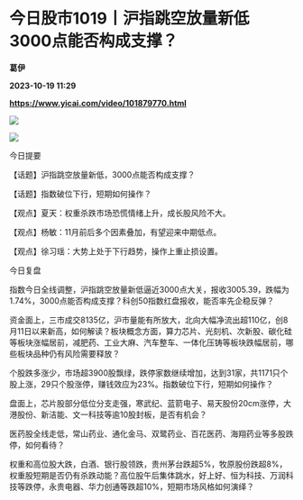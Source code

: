 # 今日股市1019丨沪指跳空放量新低 3000点能否构成支撑？
**葛伊**

**2023-10-19 11:29**

**https://www.yicai.com/video/101879770.html**

![](http://imgcdn.yicai.com/vms-new/2023/10/f7636a79-da69-4eb6-912c-805811697681.jpg) 

![](https://imgcdn.yicai.com/uppics/images/2023/10/9a4d86cf4a6bb629003b5e852555aa28.jpg)

今日提要

【话题】沪指跳空放量新低，3000点能否构成支撑？

【话题】指数破位下行，短期如何操作？

【观点】夏天：权重杀跌市场恐慌情绪上升，成长股风险不大。

【观点】杨敏：11月前后多个因素叠加，有望迎来中期低点。

【观点】徐习瑶：大势上处于下行趋势，操作上重止损设置。  

今日复盘

指数今日全线调整，沪指跳空放量新低逼近3000点大关，报收3005.39，跌幅为1.74%，3000点能否构成支撑？科创50指数红盘报收，能否率先企稳反弹？

资金面上，三市成交8135亿，沪市量能有所放大，北向大幅净流出超110亿，创8月11日以来新高，如何解读？板块概念方面，算力芯片、光刻机、次新股、碳化硅等板块涨幅居前，减肥药、工业大麻、汽车整车、一体化压铸等板块跌幅居前，哪些板块品种仍有风险需要释放？

个股跌多涨少，市场超3900股飘绿，跌停家数继续增加，达到31家，共1171只个股上涨，29只个股涨停，赚钱效应为23%。指数破位下行，短期如何操作？

盘面上，芯片股部分低位分支走强，寒武纪、蓝箭电子、易天股份20cm涨停，大港股份、新洁能、文一科技等逾10股封板，是否有机会？

医药股全线走低，常山药业、通化金马、双鹭药业、百花医药、海翔药业等多股跌停，如何看待？

权重和高位股大跌，白酒、银行股领跌，贵州茅台跌超5%，牧原股份跌超8%，权重股短期是否仍有杀跌动能？高位股午后集体跳水，好上好、恒为科技、万润科技等跌停，永贵电器、华力创通等跌超10%，短期市场风格如何演绎？